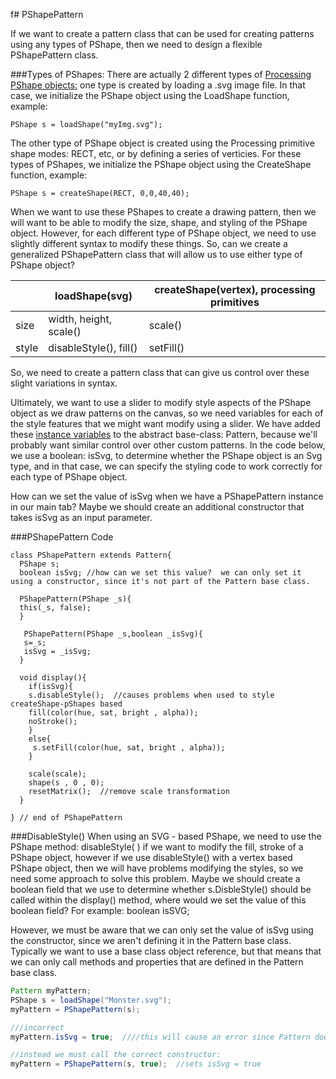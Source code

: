 f# PShapePattern

If we want to create a pattern class that can be used for creating patterns using any types of PShape, then we need to design a flexible PShapePattern class.  

###Types of PShapes:
There are actually 2 different types of [Processing PShape objects:](https://processing.org/reference/PShape.html)  one type is created by loading a .svg image file.  In that case, we initialize the PShape object using the LoadShape function, example:

```
PShape s = loadShape("myImg.svg"); 
```

The other type of PShape object is created using the Processing primitive shape modes: RECT, etc, or by defining a series of verticies.  For these types of PShapes, we initialize the PShape object using the CreateShape function, example:

```
PShape s = createShape(RECT, 0,0,40,40);
```

When we want to use these PShapes to create a drawing pattern, then we will want to be able to modify the size, shape, and styling of the PShape object.  However, for each different type of PShape object, we need to use slightly different syntax to modify these things.  So, can we create a generalized PShapePattern class that will allow us to use either type of PShape object?  

|  | loadShape(svg) | createShape(vertex), processing primitives |
| -- | -- | -- |
| size | width, height, scale() | scale() |
| style | disableStyle(), fill() | setFill() |

So, we need to create a pattern class that can give us control over these slight variations in syntax.  

Ultimately, we want to use a slider to modify style aspects of the PShape object as we draw patterns on the canvas, so we need variables for each of the style features that we might want modify using a slider.  We have added these [instance variables](https://kdoore.gitbooks.io/cs1335/content/abstract_pattern_class.html#abstract-class-instance-variables) to the abstract base-class: Pattern, because we'll probably want similar control over other custom patterns.  In the code below, we use a boolean: isSvg, to determine whether the PShape object is an Svg type, and in that case, we can specify the styling code to work correctly for each type of PShape object.

How can we set the value of isSvg when we have a PShapePattern instance in our main tab?  Maybe we should create an additional constructor that takes isSvg as an input parameter. 

###PShapePattern Code
```
class PShapePattern extends Pattern{
  PShape s;
  boolean isSvg; //how can we set this value?  we can only set it using a constructor, since it's not part of the Pattern base class.
  
  PShapePattern(PShape _s){
  this(_s, false);
  }
  
   PShapePattern(PShape _s,boolean _isSvg){
   s=_s; 
   isSvg = _isSvg;
  }
  
  void display(){
    if(isSvg){
    s.disableStyle();  //causes problems when used to style createShape-pShapes based
    fill(color(hue, sat, bright , alpha));
    noStroke();
    }
    else{
     s.setFill(color(hue, sat, bright , alpha));
    }
    
    scale(scale);
    shape(s , 0 , 0);
    resetMatrix();  //remove scale transformation
  }
  
} // end of PShapePattern
```

###DisableStyle()
When using an SVG - based PShape, we need to use the  PShape method: disableStyle( ) if we want to modify the fill, stroke of a PShape object, however if we use disableStyle() with a vertex based PShape object, then we will have problems modifying the styles, so we need some approach to solve this problem.  Maybe we should create a boolean field that we use to determine whether s.DisbleStyle() should be called within the display() method, where would we set the value of this boolean field? For example:  boolean isSVG;

However, we must be aware that we can only set the value of isSvg using the constructor, since we aren't defining it in the Pattern base class.  Typically we want to use a base class object reference, but that means that we can only call methods and properties that are defined in the Pattern base class.

```java
Pattern myPattern;
PShape s = loadShape("Monster.svg");
myPattern = PShapePattern(s);

///incorrect
myPattern.isSvg = true;  ////this will cause an error since Pattern doesn't have isSvg as an instance variable.

//instead we must call the correct constructor:
myPattern = PShapePattern(s, true);  //sets isSvg = true 


```

